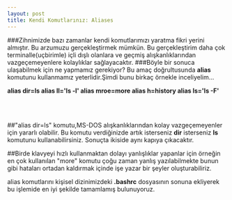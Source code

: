 ```yaml
---
layout: post
title: Kendi Komutlarınız: Aliases
---
```

###Zihnimizde bazı zamanlar kendi komutlarımızı yaratma fikri yerini almıştır. Bu arzumuzu gerçekleştirmek mümkün. 
Bu gerçekleştirim daha çok terminalle(uçbirimle) içli dışlı olanlara ve geçmiş alışkanlıklarından vazgeçemeyenlere kolaylıklar sağlayacaktır.
###Böyle bir sonuca ulaşabilmek için ne yapmamız gerekiyor? Bu amaç doğrultusunda <b>alias</b> komutunu kullanmamız yeterlidir.Şimdi bunu birkaç örnekle inceliyelim...

<b><p>
alias dir=ls
alias ll='ls -l'
alias mroe=more
alias h=history
alias ls='ls -F'
</p></b>
<br>
<br>

##"alias dir=ls" komutu,MS-DOS alışkanlıklarından kolay vazgeçemeyenler için yararlı olabilir. Bu komutu verdiğinizde artık isterseniz <b>dir</b> isterseniz <b>ls</b> komutunu kullanabilirsiniz. Sonuçta ikiside aynı kapıya çıkacaktır.

##Birde klavyeyi hızlı kullanmaktan dolayı yanlışlıklar yapanlar için örneğin en çok kullanılan "more" komutu çoğu zaman yanlış yazılabilmekte bunun gibi hataları ortadan kaldırmak içinde işe yazar bir şeyler oluşturabiliriz.

alias komutlarını kişisel dizinimizdeki <b>.bashrc</b> dosyasının sonuna ekliyerek bu işlemide en iyi şekilde tamamlamış bulunuyoruz.
 
